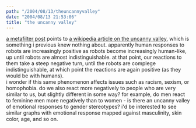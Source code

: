 ```yaml
---
path: "/2004/08/13/theuncannyvalley" 
date: "2004/08/13 21:53:06" 
title: "the uncanny valley" 
---
```

<a href="http://www.metafilter.com/mefi/34978">a metafilter post</a> points to <a href="http://en.wikipedia.org/wiki/Uncanny_Valley">a wikipedia article on the uncanny valley</a>, which is something i previous knew nothing about. apparently human responses to robots are increasingly positive as robots become increasingly human-like, up until robots are almost indistinguishable. at that point, our reactions to them take a steep negative turn, until the robots are complege indistinguishable, at which point the reactions are again positive (as they would be with humans).<br>i wonder if this same phenomenon affects issues such as racism, sexism, or homophobia. do we also react more negatively to people who are very similar to us, but slightly different in some way? for example, do men react to feminine men more negatively than to women - is there an uncanny valley of emotional responses to gender stereotypes? i'd be interested to see similar graphs with emotional response mapped against masculinity, skin color, age, and so on.